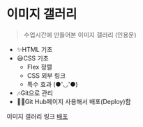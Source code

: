 # 이미지 갤러리

> 수업시간에 만들어본 이미지 갤러리 (인용문)

- ✨HTML 기초
- 😃CSS 기초
  - Flex 정렬
  - CSS 외부 링크
  - 특수 효과 (●'◡'●)
- 🎶Git으로 관리
- 🐱‍🚀Git Hub페이지 사용해서 배포(Deploy)함

이미지 갤러리 링크
[배포](https://nahee23.github.io/imageGallery/)
